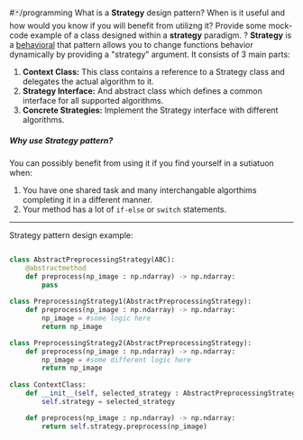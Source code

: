 #🃏/programming
What is a **Strategy** design pattern? When is it useful and how would you know if you will benefit from utilizng it? Provide some mock-code example of a class designed within a **strategy** paradigm.
?
**Strategy** is a [behavioral](Behavioral%20patterns.md) that pattern allows you to change functions behavior dynamically by providing a "strategy" argument. It consists of 3 main parts:
1. **Context Class:** This class contains a reference to a Strategy class and delegates the actual algorithm to it.
2. **Strategy Interface:** And abstract class which defines a common interface for all supported algorithms.
3. **Concrete Strategies:** Implement the Strategy interface with different algorithms.
##### Why use Strategy pattern?
You can possibly benefit from using it if you find yourself in a sutiatuon when:
1. You have one shared task and many interchangable algorthims completing it in a different manner.
2. Your method has a lot of `if-else` or `switch` statements.
-----------------------------------------------------------
Strategy pattern design example:
```python

class AbstractPreprocessingStrategy(ABC):
	@abstractmethod
	def preprocess(np_image : np.ndarray) -> np.ndarray:
		pass
		
class PreprocessingStrategy1(AbstractPreprocessingStrategy):
	def preprocess(np_image : np.ndarray) -> np.ndarray:
		np_image = #some logic here
		return np_image

class PreprocessingStrategy2(AbstractPreprocessingStrategy):
	def preprocess(np_image : np.ndarray) -> np.ndarray:
		np_image = #some different logic here
		return np_image
		
class ContextClass:
	def __init__(self, selected_strategy : AbstractPreprocessingStrategy):
		self.strategy = selected_strategy

	def preprocess(np_image : np.ndarray) -> np.ndarray:
		return self.strategy.preprocess(np_image)
```
<!--SR:!2025-05-26,192,310-->


